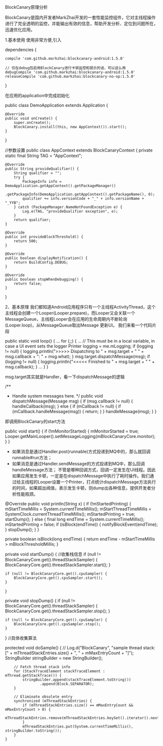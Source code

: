 BlockCanary原理分析

BlockCanary是国内开发者MarkZhai开发的一套性能监控组件，它对主线程操作进行了完全透明的监控，并能输出有效的信息，帮助开发分析、定位到问题所在，迅速优化应用。

1.基本使用
使用非常方便,引入

dependencies {
   
    compile 'com.github.markzhai:blockcanary-android:1.5.0'

    // 仅在debug包启用BlockCanary进行卡顿监控和提示的话，可以这么用
    debugCompile 'com.github.markzhai:blockcanary-android:1.5.0'
    releaseCompile 'com.github.markzhai:blockcanary-no-op:1.5.0'
}


在应用的application中完成初始化

public class DemoApplication extends Application {
 
    @Override
    public void onCreate() {
        super.onCreate();
        BlockCanary.install(this, new AppContext()).start();
    }
}
  
//参数设置
public class AppContext extends BlockCanaryContext {
    private static final String TAG = "AppContext";
 
    @Override
    public String provideQualifier() {
        String qualifier = "";
        try {
            PackageInfo info = DemoApplication.getAppContext().getPackageManager()
                    .getPackageInfo(DemoApplication.getAppContext().getPackageName(), 0);
            qualifier += info.versionCode + "_" + info.versionName + "_YYB";
        } catch (PackageManager.NameNotFoundException e) {
            Log.e(TAG, "provideQualifier exception", e);
        }
        return qualifier;
    }
 
    @Override
    public int provideBlockThreshold() {
        return 500;
    }
 
    @Override
    public boolean displayNotification() {
        return BuildConfig.DEBUG;
    }
 
    @Override
    public boolean stopWhenDebugging() {
        return false;
    }
}




2、基本原理
我们都知道Android应用程序只有一个主线程ActivityThread，这个主线程会创建一个Looper(Looper.prepare)，而Looper又会关联一个MessageQueue，主线程Looper会在应用的生命周期内不断轮询(Looper.loop)，从MessageQueue取出Message 更新UI。
我们来看一个代码片段

public static void loop() {
    ...
    for (;;) {
        ...
        // This must be in a local variable, in case a UI event sets the logger
        Printer logging = me.mLogging;
        if (logging != null) {
            logging.println(">>>>> Dispatching to " + msg.target + " " +
                    msg.callback + ": " + msg.what);
        }
        msg.target.dispatchMessage(msg);
        if (logging != null) {
            logging.println("<<<<< Finished to " + msg.target + " " + msg.callback);
        }
        ...
    }
}



msg.target其实就是Handler，看一下dispatchMessage的逻辑

/**
 * Handle system messages here.
 */ 
public void dispatchMessage(Message msg) { 
    if (msg.callback != null) { 
        handleCallback(msg); 
    } else { 
        if (mCallback != null) { 
            if (mCallback.handleMessage(msg)) { 
                return; 
            } 
        } 
        handleMessage(msg); 
    } 
}


即调用BlockCanary的start方法

public void start() {
    if (!mMonitorStarted) {
        mMonitorStarted = true;
        Looper.getMainLooper().setMessageLogging(mBlockCanaryCore.monitor);
    }
}

* 如果消息是通过Handler.post(runnable)方式投递到MQ中的，那么就回调runnable#run方法；
* 如果消息是通过Handler.sendMessage的方式投递到MQ中，那么回调handleMessage方法；
不管是哪种回调方式，回调一定发生在UI线程。因此如果应用发生卡顿，一定是在dispatchMessage中执行了耗时操作。我们通过给主线程的Looper设置一个Printer，打点统计dispatchMessage方法执行的时间，如果超出阀值，表示发生卡顿，则dump出各种信息，提供开发者分析性能瓶颈。

@Override
public void println(String x) {
    if (!mStartedPrinting) {
        mStartTimeMillis = System.currentTimeMillis();
        mStartThreadTimeMillis = SystemClock.currentThreadTimeMillis();
        mStartedPrinting = true;
        startDump();
    } else {
        final long endTime = System.currentTimeMillis();
        mStartedPrinting = false;
        if (isBlock(endTime)) {
            notifyBlockEvent(endTime);
        }
        stopDump();
    }
}

private boolean isBlock(long endTime) {
    return endTime - mStartTimeMillis > mBlockThresholdMillis;
}


private void startDump() {
//收集栈信息
    if (null != BlockCanaryCore.get().threadStackSampler) {
        BlockCanaryCore.get().threadStackSampler.start();
    }

    if (null != BlockCanaryCore.get().cpuSampler) {
        BlockCanaryCore.get().cpuSampler.start();
    }
}

private void stopDump() {
    if (null != BlockCanaryCore.get().threadStackSampler) {
        BlockCanaryCore.get().threadStackSampler.stop();
    }

    if (null != BlockCanaryCore.get().cpuSampler) {
        BlockCanaryCore.get().cpuSampler.stop();
    }
}
//具体收集算法

 protected void doSample() {
//        Log.d("BlockCanary", "sample thread stack: [" + mThreadStackEntries.size() + ", " + mMaxEntryCount + "]");
        StringBuilder stringBuilder = new StringBuilder();

        // Fetch thread stack info
        for (StackTraceElement stackTraceElement : mThread.getStackTrace()) {
            stringBuilder.append(stackTraceElement.toString())
                    .append(Block.SEPARATOR);
        }

        // Eliminate obsolete entry
        synchronized (mThreadStackEntries) {
            if (mThreadStackEntries.size() == mMaxEntryCount && mMaxEntryCount > 0) {
                mThreadStackEntries.remove(mThreadStackEntries.keySet().iterator().next());
            }
            mThreadStackEntries.put(System.currentTimeMillis(), stringBuilder.toString());
        }
    }



